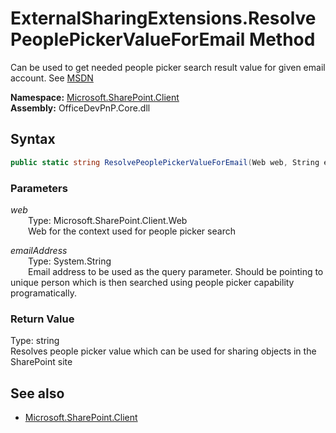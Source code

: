 # ExternalSharingExtensions.ResolvePeoplePickerValueForEmail Method  
 Can be used to get needed people picker search result value for given email account. See <a href="https://msdn.microsoft.com/en-us/library/office/jj179690.aspx">MSDN</a>  

**Namespace:** [Microsoft.SharePoint.Client](Microsoft.SharePoint.Client.md)  
**Assembly:** OfficeDevPnP.Core.dll  
## Syntax
```C#
public static string ResolvePeoplePickerValueForEmail(Web web, String emailAddress)
```
### Parameters
*web*  
&emsp;&emsp;Type: Microsoft.SharePoint.Client.Web  
&emsp;&emsp;Web for the context used for people picker search  

*emailAddress*  
&emsp;&emsp;Type: System.String  
&emsp;&emsp;Email address to be used as the query parameter. Should be pointing to unique person which is then searched using people picker capability programatically.  

### Return Value
Type: string  
Resolves people picker value which can be used for sharing objects in the SharePoint site

## See also
- [Microsoft.SharePoint.Client](Microsoft.SharePoint.Client.md)

